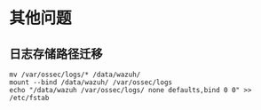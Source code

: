 # 其他问题

## 日志存储路径迁移

```text
mv /var/ossec/logs/* /data/wazuh/
mount --bind /data/wazuh/ /var/ossec/logs
echo "/data/wazuh /var/ossec/logs/ none defaults,bind 0 0" >> /etc/fstab
```

